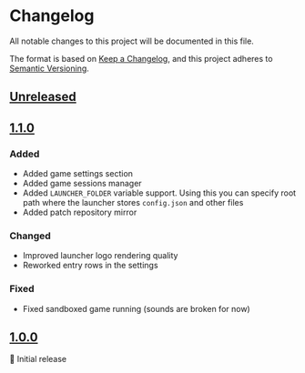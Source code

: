 # Changelog

All notable changes to this project will be documented in this file.

The format is based on [Keep a Changelog](https://keepachangelog.com/en/1.1.0/),
and this project adheres to [Semantic Versioning](https://semver.org/spec/v2.0.0.html).

## [Unreleased]

## [1.1.0]

### Added

- Added game settings section
- Added game sessions manager
- Added `LAUNCHER_FOLDER` variable support.
  Using this you can specify root path where the launcher stores `config.json` and other files
- Added patch repository mirror

### Changed

- Improved launcher logo rendering quality
- Reworked entry rows in the settings

### Fixed

- Fixed sandboxed game running (sounds are broken for now)

## [1.0.0]

🚀 Initial release

<br>

[unreleased]: https://github.com/an-anime-team/the-honkers-railway-launcher/compare/1.1.0...next
[1.1.0]: https://github.com/an-anime-team/the-honkers-railway-launcher/releases/tag/1.1.0
[1.0.0]: https://github.com/an-anime-team/the-honkers-railway-launcher/releases/tag/1.0.0
